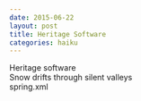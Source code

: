 ```yaml
---
date: 2015-06-22
layout: post
title: Heritage Software
categories: haiku
---
```


Heritage software  
Snow drifts through silent valleys  
spring.xml
